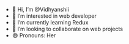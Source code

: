 - 👋 Hi, I’m @Vidhyanshii
- 👀 I’m interested in web developer
- 🌱 I’m currently learning Redux
- 💞️ I’m looking to collaborate on web projects
- 😄 Pronouns: Her
  

<!---
Vidhyanshii/Vidhyanshii is a ✨ special ✨ repository because its `README.md` (this file) appears on your GitHub profile.
You can click the Preview link to take a look at your changes.
--->
